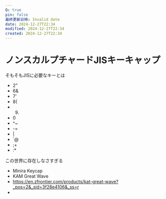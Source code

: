 ```yaml
---
Q: true
pin: false
最終更新日時: Invalid date
date: 2024-12-27T22:34
modified: 2024-12-27T22:34
created: 2024-12-27T22:34
---
```

# ノンスカルプチャードJISキーキャップ

そもそもJISに必要なキーとは

- 2”  
- 6&  
- 7’  
- 8(  
- 9)  
- 0  
- ^~  
- -=  
- |  
- `@  
- ;+  
- :*  

この世界に存在しなさすぎる

- Minira Keycap  
- KAM Great Wave  
- https://en.zfrontier.com/products/kat-great-wave?_pos=2&_sid=3f28e4106&_ss=r  
-